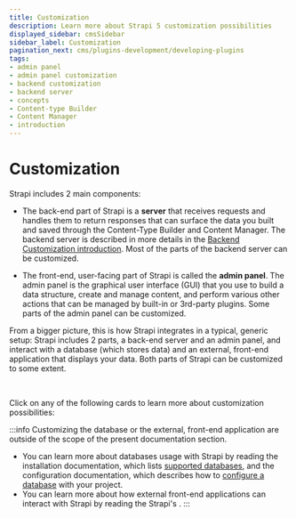 ```yaml
---
title: Customization
description: Learn more about Strapi 5 customization possibilities
displayed_sidebar: cmsSidebar
sidebar_label: Customization
pagination_next: cms/plugins-development/developing-plugins
tags:
- admin panel
- admin panel customization
- backend customization
- backend server
- concepts
- Content-type Builder 
- Content Manager
- introduction
---
```


# Customization

Strapi includes 2 main components:

- The back-end part of Strapi is a **server** that receives requests and handles them to return responses that can surface the data you built and saved through the Content-Type Builder and Content Manager. The backend server is described in more details in the [Backend Customization introduction](/cms/backend-customization). Most of the parts of the backend server can be customized.

- The front-end, user-facing part of Strapi is called the **admin panel**. The admin panel is the graphical user interface (GUI) that you use to build a data structure, create and manage content, and perform various other actions that can be managed by built-in or 3rd-party plugins.  Some parts of the admin panel can be customized.

From a bigger picture, this is how Strapi integrates in a typical, generic setup: Strapi includes 2 parts, a back-end server and an admin panel, and interact with a database (which stores data) and an external, front-end application that displays your data. Both parts of Strapi can be customized to some extent.

<MermaidWithFallback
    chartFile="/diagrams/customization.mmd"
    fallbackImage="/img/assets/diagrams/customization.png"
    fallbackImageDark="/img/assets/diagrams/customization_DARK.png"
    alt="Customization diagram"
/>

<br />

Click on any of the following cards to learn more about customization possibilities:

<CustomDocCardsWrapper>
<CustomDocCard emoji="" title="Back-end customization" description="Customize the backend server (routes, policies, middlewares, controllers, services, and models)." link="/cms/backend-customization" />
<CustomDocCard emoji="" title="Admin panel customization" description="Customize the admin panel (logos, themes, menu, translations, and more)." link="/cms/admin-panel-customization" />
</CustomDocCardsWrapper>


:::info
Customizing the database or the external, front-end application are outside of the scope of the present documentation section.
- You can learn more about databases usage with Strapi by reading the installation documentation, which lists [supported databases](/cms/installation/cli#preparing-the-installation), and the configuration documentation, which describes how to [configure a database](/cms/configurations/database) with your project.
- You can learn more about how external front-end applications can interact with Strapi by reading the Strapi's <ExternalLink to="https://strapi.io/integrations" text="integration pages"/>.
:::
